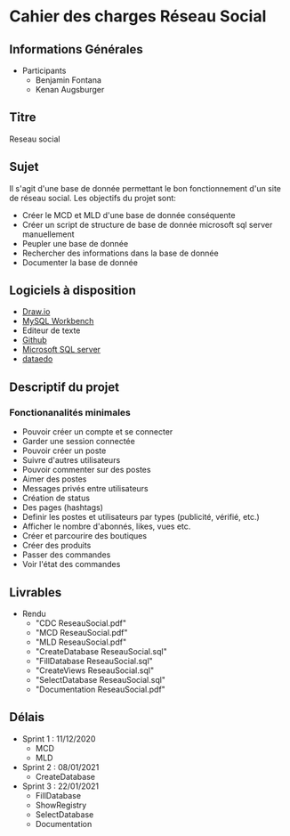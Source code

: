 # Cahier des charges Réseau Social

## Informations Générales

- Participants
  - Benjamin Fontana
  - Kenan Augsburger

## Titre

Reseau social

## Sujet

Il s'agit d'une base de donnée permettant le bon fonctionnement d'un site de réseau social.
Les objectifs du projet sont:

- Créer le MCD et MLD d'une base de donnée conséquente
- Créer un script de structure de base de donnée microsoft sql server manuellement
- Peupler une base de donnée
- Rechercher des informations dans la base de donnée
- Documenter la base de donnée

## Logiciels à disposition

- [Draw.io](https://app.diagrams.net/)
- [MySQL Workbench](https://dev.mysql.com/downloads/)
- Editeur de texte
- [Github](https://github.com/)
- [Microsoft SQL server](https://www.microsoft.com/en-us/sql-server)
- [dataedo](https://dataedo.com/)

## Descriptif du projet

### Fonctionanalités minimales

- Pouvoir créer un compte et se connecter
- Garder une session connectée
- Pouvoir créer un poste
- Suivre d'autres utilisateurs
- Pouvoir commenter sur des postes
- Aimer des postes
- Messages privés entre utilisateurs
- Création de status
- Des pages (hashtags)
- Definir les postes et utilisateurs par types (publicité, vérifié, etc.)
- Afficher le nombre d'abonnés, likes, vues etc.
- Créer et parcourire des boutiques
- Créer des produits
- Passer des commandes
- Voir l'état des commandes

## Livrables

- Rendu
  - "CDC ReseauSocial.pdf"
  - "MCD ReseauSocial.pdf"
  - "MLD ReseauSocial.pdf"
  - "CreateDatabase ReseauSocial.sql"
  - "FillDatabase ReseauSocial.sql"
  - "CreateViews ReseauSocial.sql"
  - "SelectDatabase ReseauSocial.sql"
  - "Documentation ReseauSocial.pdf"

## Délais

- Sprint 1 : 11/12/2020
  - MCD
  - MLD
- Sprint 2 : 08/01/2021
  - CreateDatabase
- Sprint 3 : 22/01/2021
  - FillDatabase
  - ShowRegistry
  - SelectDatabase
  - Documentation